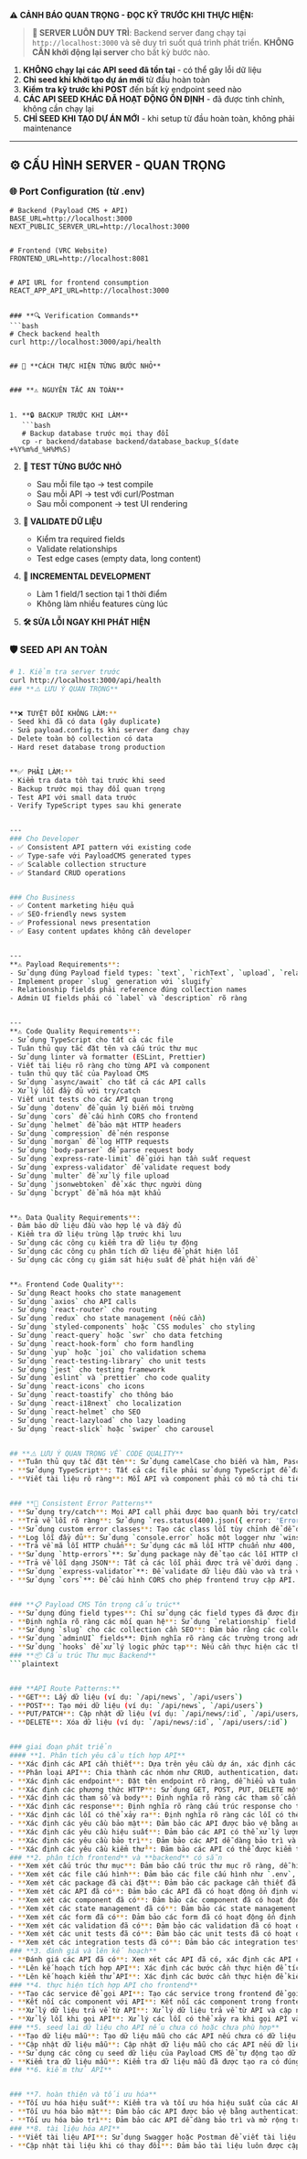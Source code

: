 ⚠️ **CẢNH BÁO QUAN TRỌNG - ĐỌC KỸ TRƯỚC KHI THỰC HIỆN:**


> **📌 SERVER LUÔN DUY TRÌ**: Backend server đang chạy tại `http://localhost:3000` và sẽ duy trì suốt quá trình phát triển. **KHÔNG CẦN khởi động lại server** cho bất kỳ bước nào.


1. **KHÔNG chạy lại các API seed đã tồn tại** - có thể gây lỗi dữ liệu
2. **Chỉ seed khi khởi tạo dự án mới** từ đầu hoàn toàn  
3. **Kiểm tra kỹ trước khi POST** đến bất kỳ endpoint seed nào
4. **CÁC API SEED KHÁC ĐÃ HOẠT ĐỘNG ỔN ĐỊNH** - đã được tinh chỉnh, không cần chạy lại
5. **CHỈ SEED KHI TẠO DỰ ÁN MỚI** - khi setup từ đầu hoàn toàn, không phải maintenance


---


## ⚙️ **CẤU HÌNH SERVER - QUAN TRỌNG**


### **🌐 Port Configuration (từ .env)**
```properties
# Backend (Payload CMS + API)
BASE_URL=http://localhost:3000
NEXT_PUBLIC_SERVER_URL=http://localhost:3000


# Frontend (VRC Website)  
FRONTEND_URL=http://localhost:8081


# API URL for frontend consumption
REACT_APP_API_URL=http://localhost:3000


### **🔍 Verification Commands**
```bash
# Check backend health
curl http://localhost:3000/api/health


## 🚀 **CÁCH THỰC HIỆN TỪNG BƯỚC NHỎ**


### **⚠️ NGUYÊN TẮC AN TOÀN**


1. **🔒 BACKUP TRƯỚC KHI LÀM**
   ```bash
   # Backup database trước mọi thay đổi
   cp -r backend/database backend/database_backup_$(date +%Y%m%d_%H%M%S)
   ```


2. **🧪 TEST TỪNG BƯỚC NHỎ**
   - Sau mỗi file tạo → test compile
   - Sau mỗi API → test với curl/Postman
   - Sau mỗi component → test UI rendering


3. **📝 VALIDATE DỮ LIỆU**
   - Kiểm tra required fields
   - Validate relationships
   - Test edge cases (empty data, long content)


4. **🔄 INCREMENTAL DEVELOPMENT**
   - Làm 1 field/1 section tại 1 thời điểm
   - Không làm nhiều features cùng lúc
5. **🛠️ SỬA LỖI NGAY KHI PHÁT HIỆN**


### **🛡️ SEED API AN TOÀN**


```bash
# 1. Kiểm tra server trước
curl http://localhost:3000/api/health
### **⚠️ LƯU Ý QUAN TRỌNG**


**❌ TUYỆT ĐỐI KHÔNG LÀM:**
- Seed khi đã có data (gây duplicate)
- Sửa payload.config.ts khi server đang chạy
- Delete toàn bộ collection có data
- Hard reset database trong production


**✅ PHẢI LÀM:**
- Kiểm tra data tồn tại trước khi seed
- Backup trước mọi thay đổi quan trọng
- Test API với small data trước
- Verify TypeScript types sau khi generate


---
### Cho Developer  
- ✅ Consistent API pattern với existing code
- ✅ Type-safe với PayloadCMS generated types
- ✅ Scalable collection structure
- ✅ Standard CRUD operations


### Cho Business
- ✅ Content marketing hiệu quả
- ✅ SEO-friendly news system
- ✅ Professional news presentation
- ✅ Easy content updates không cần developer


---
**⚠️ Payload Requirements**:
- Sử dụng đúng Payload field types: `text`, `richText`, `upload`, `relationship`, `select`
- Implement proper `slug` generation với `slugify`
- Relationship fields phải reference đúng collection names
- Admin UI fields phải có `label` và `description` rõ ràng


---
**⚠️ Code Quality Requirements**:
- Sử dụng TypeScript cho tất cả các file
- Tuân thủ quy tắc đặt tên và cấu trúc thư mục
- Sử dụng linter và formatter (ESLint, Prettier)
- Viết tài liệu rõ ràng cho từng API và component
- tuân thủ quy tắc của Payload CMS
- Sử dụng `async/await` cho tất cả các API calls
- Xử lý lỗi đầy đủ với try/catch
- Viết unit tests cho các API quan trọng
- Sử dụng `dotenv` để quản lý biến môi trường
- Sử dụng `cors` để cấu hình CORS cho frontend
- Sử dụng `helmet` để bảo mật HTTP headers
- Sử dụng `compression` để nén response
- Sử dụng `morgan` để log HTTP requests
- Sử dụng `body-parser` để parse request body
- Sử dụng `express-rate-limit` để giới hạn tần suất request
- Sử dụng `express-validator` để validate request body
- Sử dụng `multer` để xử lý file upload
- Sử dụng `jsonwebtoken` để xác thực người dùng
- Sử dụng `bcrypt` để mã hóa mật khẩu


**⚠️ Data Quality Requirements**:
- Đảm bảo dữ liệu đầu vào hợp lệ và đầy đủ
- Kiểm tra dữ liệu trùng lặp trước khi lưu
- Sử dụng các công cụ kiểm tra dữ liệu tự động
- Sử dụng các công cụ phân tích dữ liệu để phát hiện lỗi
- Sử dụng các công cụ giám sát hiệu suất để phát hiện vấn đề


**⚠️ Frontend Code Quality**:
- Sử dụng React hooks cho state management
- Sử dụng `axios` cho API calls
- Sử dụng `react-router` cho routing
- Sử dụng `redux` cho state management (nếu cần)
- Sử dụng `styled-components` hoặc `CSS modules` cho styling  
- Sử dụng `react-query` hoặc `swr` cho data fetching
- Sử dụng `react-hook-form` cho form handling
- Sử dụng `yup` hoặc `joi` cho validation schema
- Sử dụng `react-testing-library` cho unit tests
- Sử dụng `jest` cho testing framework
- Sử dụng `eslint` và `prettier` cho code quality
- Sử dụng `react-icons` cho icons
- Sử dụng `react-toastify` cho thông báo  
- Sử dụng `react-i18next` cho localization
- Sử dụng `react-helmet` cho SEO
- Sử dụng `react-lazyload` cho lazy loading
- Sử dụng `react-slick` hoặc `swiper` cho carousel


## **⚠️ LƯU Ý QUAN TRỌNG VỀ CODE QUALITY**
- **Tuân thủ quy tắc đặt tên**: Sử dụng camelCase cho biến và hàm, PascalCase cho class và component.
- **Sử dụng TypeScript**: Tất cả các file phải sử dụng TypeScript để đảm bảo type safety.
- **Viết tài liệu rõ ràng**: Mỗi API và component phải có mô tả chi tiết về chức năng, tham số và trả về.


### **🔄 Consistent Error Patterns**
- **Sử dụng try/catch**: Mọi API call phải được bao quanh bởi try/catch để xử lý lỗi.
- **Trả về lỗi rõ ràng**: Sử dụng `res.status(400).json({ error: 'Error message' })` cho lỗi client, `res.status(500).json({ error: 'Internal server error' })` cho lỗi server.
- **Sử dụng custom error classes**: Tạo các class lỗi tùy chỉnh để dễ dàng quản lý và log lỗi.
- **Log lỗi đầy đủ**: Sử dụng `console.error` hoặc một logger như `winston` để log lỗi chi tiết.
- **Trả về mã lỗi HTTP chuẩn**: Sử dụng các mã lỗi HTTP chuẩn như 400, 401, 403, 404, 500 để phản hồi lỗi.
- **Sử dụng `http-errors`**: Sử dụng package này để tạo các lỗi HTTP chuẩn với thông điệp rõ ràng.
- **Trả về lỗi dạng JSON**: Tất cả các lỗi phải được trả về dưới dạng JSON với cấu trúc `{ error: 'Error message' }`.
- **Sử dụng `express-validator`**: Để validate dữ liệu đầu vào và trả về lỗi chi tiết nếu không hợp lệ.
- **Sử dụng `cors`**: Để cấu hình CORS cho phép frontend truy cập API.


### **📋 Payload CMS Tôn trọng cấu trúc**
- **Sử dụng đúng field types**: Chỉ sử dụng các field types đã được định nghĩa trong Payload CMS như `text`, `richText`, `upload`, `relationship`, `select`.
- **Định nghĩa rõ ràng các mối quan hệ**: Sử dụng `relationship` field để liên kết các collection với nhau.
- **Sử dụng `slug` cho các collection cần SEO**: Đảm bảo rằng các collection có slug được định nghĩa rõ ràng và sử dụng `slugify` để tạo slug từ tên.
- **Sử dụng `adminUI` fields**: Định nghĩa rõ ràng các trường trong admin UI với `label` và `description` để người dùng dễ hiểu.
- **Sử dụng `hooks` để xử lý logic phức tạp**: Nếu cần thực hiện các thao tác phức tạp, hãy sử dụng hooks của Payload CMS để xử lý logic đó.
### **📦 Cấu trúc Thư mục Backend**
```plaintext


### **API Route Patterns:**
- **GET**: Lấy dữ liệu (ví dụ: `/api/news`, `/api/users`)
- **POST**: Tạo mới dữ liệu (ví dụ: `/api/news`, `/api/users`)
- **PUT/PATCH**: Cập nhật dữ liệu (ví dụ: `/api/news/:id`, `/api/users/:id`)
- **DELETE**: Xóa dữ liệu (ví dụ: `/api/news/:id`, `/api/users/:id`)


### giai đoạn phát triển
#### **1. Phân tích yêu cầu tích hợp API**
- **Xác định các API cần thiết**: Dựa trên yêu cầu dự án, xác định các API cần thiết để tích hợp.
- **Phân loại API**: Chia thành các nhóm như CRUD, authentication, data fetching, v.v.
- **Xác định các endpoint**: Đặt tên endpoint rõ ràng, dễ hiểu và tuân thủ quy tắc RESTful.
- **Xác định các phương thức HTTP**: Sử dụng GET, POST, PUT, DELETE một cách hợp lý.
- **Xác định các tham số và body**: Định nghĩa rõ ràng các tham số cần thiết cho từng endpoint, bao gồm query params, path params và request body.
- **Xác định các response**: Định nghĩa rõ ràng cấu trúc response cho từng endpoint, bao gồm status code và body.
- **Xác định các lỗi có thể xảy ra**: Định nghĩa rõ ràng các lỗi có thể xảy ra cho từng endpoint, bao gồm status code và message.
- **Xác định các yêu cầu bảo mật**: Đảm bảo các API được bảo vệ bằng authentication và authorization nếu cần thiết.
- **Xác định các yêu cầu hiệu suất**: Đảm bảo các API có thể xử lý lượng dữ liệu lớn và có thời gian phản hồi nhanh.
- **Xác định các yêu cầu bảo trì**: Đảm bảo các API dễ dàng bảo trì và mở rộng trong tương lai.
- **Xác định các yêu cầu kiểm thử**: Đảm bảo các API có thể được kiểm thử dễ dàng, bao gồm unit tests và integration tests.
### **2. phân tích frontend** và **backend** có sẵn
- **Xem xét cấu trúc thư mục**: Đảm bảo cấu trúc thư mục rõ ràng, dễ hiểu và tuân thủ quy tắc đặt tên.
- **Xem xét các file cấu hình**: Đảm bảo các file cấu hình như `.env`, `tsconfig.json`, `package.json` được cấu hình đúng.
- **Xem xét các package đã cài đặt**: Đảm bảo các package cần thiết đã được cài đặt và cấu hình đúng.
- **Xem xét các API đã có**: Đảm bảo các API đã có hoạt động ổn định và tuân thủ quy tắc đặt tên.
- **Xem xét các component đã có**: Đảm bảo các component đã có hoạt động ổn định và tuân thủ quy tắc đặt tên.
- **Xem xét các state management đã có**: Đảm bảo các state management đã có hoạt động ổn định và tuân thủ quy tắc đặt tên.
- **Xem xét các form đã có**: Đảm bảo các form đã có hoạt động ổn định và tuân thủ quy tắc đặt tên.
- **Xem xét các validation đã có**: Đảm bảo các validation đã có hoạt động ổn định và tuân thủ quy tắc đặt tên.
- **Xem xét các unit tests đã có**: Đảm bảo các unit tests đã có hoạt động ổn định và tuân thủ quy tắc đặt tên.
- **Xem xét các integration tests đã có**: Đảm bảo các integration tests đã có hoạt động ổn định và tuân thủ quy tắc đặt tên.
### **3. đánh giá và lên kế hoạch**
- **Đánh giá các API đã có**: Xem xét các API đã có, xác định các API cần thiết để tích hợp.
- **Lên kế hoạch tích hợp API**: Xác định các bước cần thực hiện để tích hợp API, bao gồm các endpoint, phương thức HTTP, tham số và body.
- **Lên kế hoạch kiểm thử API**: Xác định các bước cần thực hiện để kiểm thử API, bao gồm unit tests và integration tests.
### **4. thực hiện tích hợp API cho frontend**
- **Tạo các service để gọi API**: Tạo các service trong frontend để gọi các API đã được xác định.
- **Kết nối các component với API**: Kết nối các component trong frontend với các API đã được xác định thông qua các service.
- **Xử lý dữ liệu trả về từ API**: Xử lý dữ liệu trả về từ API và cập nhật state của các component tương ứng.
- **Xử lý lỗi khi gọi API**: Xử lý các lỗi có thể xảy ra khi gọi API và thông báo cho người dùng nếu cần thiết.
### **5. seed lai dữ liệu cho API nếu chưa có hoặc chưa phù hợp**
- **Tạo dữ liệu mẫu**: Tạo dữ liệu mẫu cho các API nếu chưa có dữ liệu. dữ liệu mẫu này được hardcode trong code vrcfrontend.
- **Cập nhật dữ liệu mẫu**: Cập nhật dữ liệu mẫu cho các API nếu dữ liệu hiện tại chưa phù hợp.
- **Sử dụng các công cụ seed dữ liệu của Payload CMS để tự động tạo dữ liệu mẫu cho các API.**
- **Kiểm tra dữ liệu mẫu**: Kiểm tra dữ liệu mẫu đã được tạo ra có đúng định dạng và phù hợp với yêu cầu của API hay không.
### **6. kiểm thử API**


### **7. hoàn thiện và tối ưu hóa**
- **Tối ưu hóa hiệu suất**: Kiểm tra và tối ưu hóa hiệu suất của các API, bao gồm caching, pagination, v.v.
- **Tối ưu hóa bảo mật**: Đảm bảo các API được bảo vệ bằng authentication và authorization nếu cần thiết.
- **Tối ưu hóa bảo trì**: Đảm bảo các API dễ dàng bảo trì và mở rộng trong tương lai.
### **8. tài liệu hóa API**
- **Viết tài liệu API**: Sử dụng Swagger hoặc Postman để viết tài liệu cho các API đã tích hợp.
- **Cập nhật tài liệu khi có thay đổi**: Đảm bảo tài liệu luôn được cập nhật khi có thay đổi về API.

